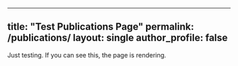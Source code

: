 
---
title: "Test Publications Page"
permalink: /publications/
layout: single
author_profile: false
---

Just testing. If you can see this, the page is rendering.
